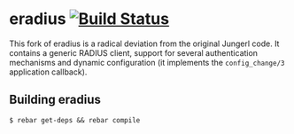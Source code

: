 # eradius [![Build Status](https://travis-ci.org/travelping/eradius.svg)](https://travis-ci.org/travelping/eradius)

This fork of eradius is a radical deviation from the original
Jungerl code. It contains a generic RADIUS client, support for 
several authentication mechanisms and dynamic configuration
(it implements the `config_change/3` application callback).

## Building eradius

```
$ rebar get-deps && rebar compile
```
